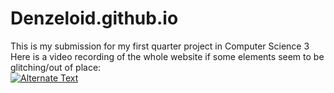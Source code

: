 # Denzeloid.github.io
This is my submission for my first quarter project in Computer Science 3
<br>
Here is a video recording of the whole website if some elements seem to be glitching/out of place:
<br>
<a href="https://www.youtube.com/watch?v=_TFpP52HquE" title="Link Title"><img src="https://raw.githubusercontent.com/Denzeloid/hosting/main/Screenshot%202022-11-05%20211808.png" alt="Alternate Text" /></a>

